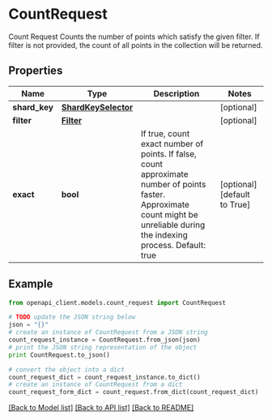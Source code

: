 # CountRequest

Count Request Counts the number of points which satisfy the given filter. If filter is not provided, the count of all points in the collection will be returned.

## Properties
Name | Type | Description | Notes
------------ | ------------- | ------------- | -------------
**shard_key** | [**ShardKeySelector**](ShardKeySelector.md) |  | [optional] 
**filter** | [**Filter**](Filter.md) |  | [optional] 
**exact** | **bool** | If true, count exact number of points. If false, count approximate number of points faster. Approximate count might be unreliable during the indexing process. Default: true | [optional] [default to True]

## Example

```python
from openapi_client.models.count_request import CountRequest

# TODO update the JSON string below
json = "{}"
# create an instance of CountRequest from a JSON string
count_request_instance = CountRequest.from_json(json)
# print the JSON string representation of the object
print CountRequest.to_json()

# convert the object into a dict
count_request_dict = count_request_instance.to_dict()
# create an instance of CountRequest from a dict
count_request_form_dict = count_request.from_dict(count_request_dict)
```
[[Back to Model list]](../README.md#documentation-for-models) [[Back to API list]](../README.md#documentation-for-api-endpoints) [[Back to README]](../README.md)


